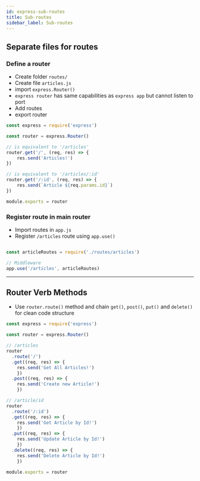 ```yaml
---
id: express-sub-routes
title: Sub-routes
sidebar_label: Sub-routes
---
```


## Separate files for routes

### Define a router

- Create folder ```routes/```
- Create file ```articles.js```
- import ```express.Router()```
- `express router` has same capabilities as `express app` but cannot listen to port
- Add routes
- export router

```js title="articles.js"
const express = require('express')

const router = express.Router()

// is equivalent to '/articles'
router.get('/', (req, res) => {
    res.send('Articles!')
})

// is equivalent to '/articles/:id'
router.get('/:id', (req, res) => {
    res.send(`Article ${req.params.id}`)
})

module.exports = router
```

### Register route in main router

- Import routes in ```app.js```
- Register `/articles` route using `app.use()`

```js title="app.js"

const articleRoutes = require('./routes/articles')

// Middleware
app.use('/articles', articleRoutes)
```

---

## Router Verb Methods

- Use `router.route()` method and chain `get()`, `post()`, `put()` and `delete()` for clean code structure

```js title="articles.js"
const express = require('express')

const router = express.Router()

// /articles
router
  .route('/')
  .get((req, res) => {
    res.send('Get All Articles!')
    })
  .post((req, res) => {
    res.send('Create new Article!')
    })

// /article/id
router
  .route('/:id')
  .get((req, res) => {
    res.send('Get Article by Id!')
    })
  .put((req, res) => {
    res.send('Update Article by Id!')
    })
  .delete((req, res) => {
    res.send('Delete Article by Id!')
    })

module.exports = router
```
